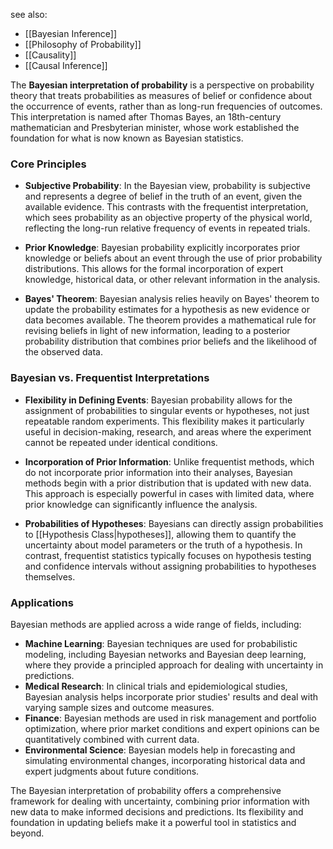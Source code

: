 see also:
- [[Bayesian Inference]]
- [[Philosophy of Probability]]
- [[Causality]]
- [[Causal Inference]]

The **Bayesian interpretation of probability** is a perspective on probability theory that treats probabilities as measures of belief or confidence about the occurrence of events, rather than as long-run frequencies of outcomes. This interpretation is named after Thomas Bayes, an 18th-century mathematician and Presbyterian minister, whose work established the foundation for what is now known as Bayesian statistics.

### Core Principles

- **Subjective Probability**: In the Bayesian view, probability is subjective and represents a degree of belief in the truth of an event, given the available evidence. This contrasts with the frequentist interpretation, which sees probability as an objective property of the physical world, reflecting the long-run relative frequency of events in repeated trials.

- **Prior Knowledge**: Bayesian probability explicitly incorporates prior knowledge or beliefs about an event through the use of prior probability distributions. This allows for the formal incorporation of expert knowledge, historical data, or other relevant information in the analysis.

- **Bayes' Theorem**: Bayesian analysis relies heavily on Bayes' theorem to update the probability estimates for a hypothesis as new evidence or data becomes available. The theorem provides a mathematical rule for revising beliefs in light of new information, leading to a posterior probability distribution that combines prior beliefs and the likelihood of the observed data.

### Bayesian vs. Frequentist Interpretations

- **Flexibility in Defining Events**: Bayesian probability allows for the assignment of probabilities to singular events or hypotheses, not just repeatable random experiments. This flexibility makes it particularly useful in decision-making, research, and areas where the experiment cannot be repeated under identical conditions.

- **Incorporation of Prior Information**: Unlike frequentist methods, which do not incorporate prior information into their analyses, Bayesian methods begin with a prior distribution that is updated with new data. This approach is especially powerful in cases with limited data, where prior knowledge can significantly influence the analysis.

- **Probabilities of Hypotheses**: Bayesians can directly assign probabilities to [[Hypothesis Class|hypotheses]], allowing them to quantify the uncertainty about model parameters or the truth of a hypothesis. In contrast, frequentist statistics typically focuses on hypothesis testing and confidence intervals without assigning probabilities to hypotheses themselves.

### Applications

Bayesian methods are applied across a wide range of fields, including:

- **Machine Learning**: Bayesian techniques are used for probabilistic modeling, including Bayesian networks and Bayesian deep learning, where they provide a principled approach for dealing with uncertainty in predictions.
- **Medical Research**: In clinical trials and epidemiological studies, Bayesian analysis helps incorporate prior studies' results and deal with varying sample sizes and outcome measures.
- **Finance**: Bayesian methods are used in risk management and portfolio optimization, where prior market conditions and expert opinions can be quantitatively combined with current data.
- **Environmental Science**: Bayesian models help in forecasting and simulating environmental changes, incorporating historical data and expert judgments about future conditions.

The Bayesian interpretation of probability offers a comprehensive framework for dealing with uncertainty, combining prior information with new data to make informed decisions and predictions. Its flexibility and foundation in updating beliefs make it a powerful tool in statistics and beyond.